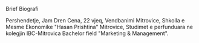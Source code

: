 Brief Biografi

Pershendetje, Jam Dren Cena, 22 vjeq, Vendbanimi Mitrovice, Shkolla e Mesme Ekonomike "Hasan Prishtina" Mitrovice, Studimet e perfunduara ne kolegjin IBC-Mitrovica Bachelor field "Marketing & Management".
